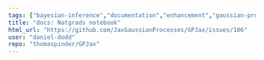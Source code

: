 ```yaml
---
tags: ["bayesian-inference","documentation","enhancement","gaussian-processes","jax","machine-learning","probabilistic-programming"]
title: "docs: Natgrads notebook"
html_url: "https://github.com/JaxGaussianProcesses/GPJax/issues/106"
user: "daniel-dodd"
repo: "thomaspinder/GPJax"
---
```


